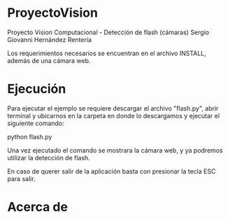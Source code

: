 ProyectoVision
==============

Proyecto Vision Computacional - Detección de flash (cámaras)
Sergio Giovanni Hernández Renteria


Los requerimientos necesarios se encuentran en el archivo INSTALL, además de una cámara web.


Ejecución
=========

Para ejecutar el ejemplo se requiere descargar el archivo "flash.py", abrir terminal y
ubicarnos en la carpeta en donde lo descargamos y ejecutar el siguiente comando:

python flash.py

Una vez ejecutado el comando se mostrara la cámara web, y ya podremos utilizar la detección
de flash.

En caso de querer salir de la aplicación basta con presionar la tecla ESC para salir.


Acerca de
=========

